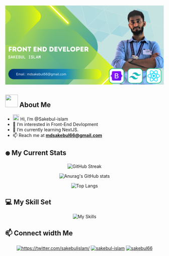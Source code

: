 [![Sakebul Islam](./images/Sakebul-islam.png 'Sakebul Islam')](https://www.facebook.com/Sakebul66/)

<h2><img src = "https://media2.giphy.com/media/ZGHpWzdOEkMKtwLqdc/giphy.gif?cid=ecf05e47a0n3gi1bfqntqmob8g9aid1oyj2wr3ds3mg700bl&rid=giphy.gif" width="40px" height="40px"> About Me</h2>

- <img src = "https://raw.githubusercontent.com/shakilahmedatik/shakilahmedatik/main/hi.gif" width="20px" height="20px"> Hi, I’m @Sakebul-islam
- 👀 I’m interested in Front-End Devlopment
- 🌱 I’m currently learning NextJS.
- 📫 Reach me at **mdsakebul66@gmail.com**

<h2><span style="display:inline-block; font-size:15px;">🟢</span> My Current Stats</h2>

<div align="center">

![GitHub Streak](https://github-readme-streak-stats.herokuapp.com?user=Sakebul-islam&theme=merko&date_format=j%20M%5B%20Y%5D&card_width=470)

</div>

<div align="center">

![Anurag's GitHub stats](https://github-readme-stats.vercel.app/api?username=Sakebul-islam&show_icons=true&theme=merko)

</div>
<div align="center">

![Top Langs](https://github-readme-stats.vercel.app/api/top-langs/?username=Sakebul-islam&layout=compact&card_width=470&theme=merko)

</div>

<h2>💻 My Skill Set</h2>

<div align="center">

![My Skills](https://skillicons.dev/icons?i=html,css,scss,bootstrap,tailwind,javascript,react,visualstudio,vite,firebase,github,githubactions,netlify,nodejs,express,mongodb,figma,discord&theme=dark)

</div>

<h2>📫  Connect width Me</h2>

<div align="center">

<a href="https://twitter.com/https://twitter.com/sakebulislam/" target="blank"><img align="center" src="https://raw.githubusercontent.com/rahuldkjain/github-profile-readme-generator/master/src/images/icons/Social/twitter.svg" alt="https://twitter.com/sakebulislam/" height="30" width="40" /></a>
<a href="https://linkedin.com/in/sakebul-islam" target="blank"><img align="center" src="https://raw.githubusercontent.com/rahuldkjain/github-profile-readme-generator/master/src/images/icons/Social/linked-in-alt.svg" alt="sakebul-islam" height="30" width="40" /></a>
<a href="https://fb.com/sakebul66" target="blank"><img align="center" src="https://raw.githubusercontent.com/rahuldkjain/github-profile-readme-generator/master/src/images/icons/Social/facebook.svg" alt="sakebul66" height="30" width="40" /></a>

</div>
